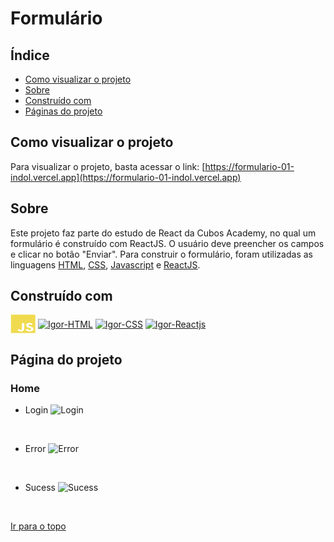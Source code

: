 # Formulário

## Índice

- [Como visualizar o projeto](#como-visualizar-o-projeto)<!-- omit from toc -->
- [Sobre](#sobre)
- [Construído com](#construído-com)
- [Páginas do projeto](#páginas-do-projeto)

## Como visualizar o projeto

Para visualizar o projeto, basta acessar o link: [https://formulario-01-indol.vercel.app](https://formulario-01-indol.vercel.app)

## Sobre

 Este projeto faz parte do estudo de React da Cubos Academy, no qual um formulário é construído com ReactJS. O usuário deve preencher os campos e clicar no botão "Enviar". Para construir o formulário, foram utilizadas as linguagens [HTML](https://developer.mozilla.org/pt-BR/docs/Web/HTML), [CSS](https://developer.mozilla.org/pt-BR/docs/Web/CSS), [Javascript](https://developer.mozilla.org/pt-BR/docs/Web/JavaScript) e [ReactJS](https://pt-br.reactjs.org/).

## Construído com

<a href="https://developer.mozilla.org/pt-BR/docs/Web/JavaScript" target="_blank"><img align="center" title="JavaScript" alt="Igor-Js" height="30" width="40" src="https://raw.githubusercontent.com/devicons/devicon/master/icons/javascript/javascript-plain.svg"></a>
<a href="https://developer.mozilla.org/pt-BR/docs/Web/HTML" target="_blank"><img align="center" title="HTML" alt="Igor-HTML" height="30" width="40" src="https://cdn.jsdelivr.net/gh/devicons/devicon/icons/html5/html5-plain-wordmark.svg"></a>
<a href="https://developer.mozilla.org/pt-BR/docs/Web/CSS" target="_blank"><img align="center" title="CSS" alt="Igor-CSS" height="30" width="40" src="https://cdn.jsdelivr.net/gh/devicons/devicon/icons/css3/css3-plain-wordmark.svg"></a>
<a href="https://pt-br.reactjs.org/" target="_blank"><img align="center" title="Reactjs" alt="Igor-Reactjs" height="30" width="40" src="https://cdn.jsdelivr.net/gh/devicons/devicon/icons/react/react-original-wordmark.svg"></a>
<br/>

## Página do projeto

### Home

- Login ![](https://i.ibb.co/rfSD6wg/Login.jpg "Login    ")

 <br>

- Error ![](https://i.ibb.co/wW3GM2T/Erro.jpg "Error    ")

<br>

- Sucess ![](https://i.ibb.co/KFs2jHY/Sucess.jpg "Sucess    ")

<br>

[Ir para o topo](#formulário)

[def]: #home









